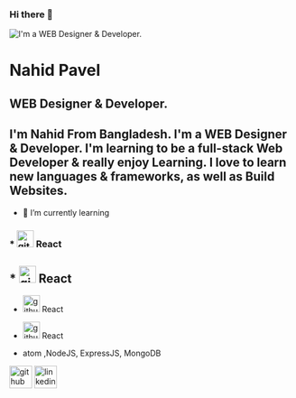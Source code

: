 
### Hi there 👋
![I'm a WEB Designer & Developer.](https://i.ibb.co/QML41zm/Your-ptaragraph-tefxt-2.png)
# Nahid Pavel
## WEB Designer & Developer.

## I'm Nahid From Bangladesh. I'm a WEB Designer & Developer. I'm learning to be a full-stack Web Developer & really enjoy Learning. I love to learn new languages & frameworks, as well as Build Websites.

- 🌱 I’m currently learning 
### * <img src='https://cdn-icons-png.flaticon.com/512/1260/1260667.png' alt='github' height='30'> React
## * <img src='https://cdn-icons-png.flaticon.com/512/1260/1260667.png' alt='github' height='30'> React
* <img src='https://cdn-icons-png.flaticon.com/512/1260/1260667.png' alt='github' height='30'> React
* <img src='https://cdn-icons-png.flaticon.com/512/1260/1260667.png' alt='github' height='30'> React



* atom
,NodeJS, ExpressJS, MongoDB 

[<img src='https://cdn.jsdelivr.net/npm/simple-icons@3.0.1/icons/github.svg' alt='github' height='40'>](https://github.com/https://github.com/nahidpavelc)  [<img src='https://cdn.jsdelivr.net/npm/simple-icons@3.0.1/icons/linkedin.svg' alt='linkedin' height='40'>](https://www.linkedin.com/in/https://www.linkedin.com/in/nahid-pavel-chowdhury-066a64107//)  


  

<!--
**nahidpavelc/nahidpavelc** is a ✨ _special_ ✨ repository because its `README.md` (this file) appears on your GitHub profile.

Here are some ideas to get you started:

- 🔭 I’m currently working on ...
- 🌱 I’m currently learning ...
- 👯 I’m looking to collaborate on ...
- 🤔 I’m looking for help with ...
- 💬 Ask me about ...
- 📫 How to reach me: ...
- 😄 Pronouns: ...
- ⚡ Fun fact: ...
-->
